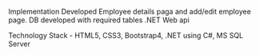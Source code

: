 Implementation
Developed Employee details paga and add/edit employee page.
DB developed with required tables
.NET Web api

Technology Stack - 
HTML5, CSS3, Bootstrap4, .NET using C#, MS SQL Server


